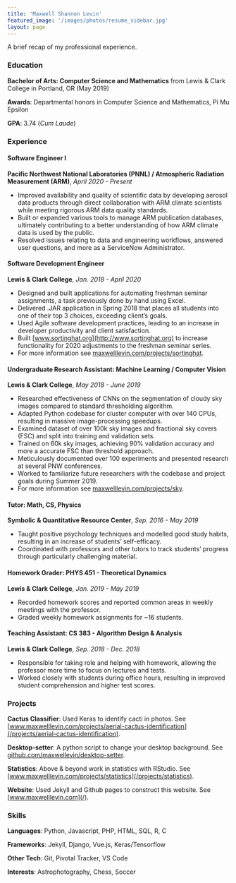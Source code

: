 ```yaml
---
title: 'Maxwell Shannon Levin'
featured_image: '/images/photos/resume_sidebar.jpg'
layout: page
---
```


A brief recap of my professional experience.



### Education

**Bachelor of Arts: Computer Science and Mathematics** from Lewis & Clark College in Portland, OR (May 2019)

**Awards**: Departmental honors in Computer Science and Mathematics, Pi Mu Epsilon

**GPA**: 3.74 (*Cum Laude*)


### Experience 

#### Software Engineer I
**Pacific Northwest National Laboratories (PNNL) / Atmospheric Radiation Measurement (ARM)**, *April 2020 - Present*
- Improved availability and quality of scientific data by developing aerosol data products through direct collaboration with ARM climate scientists while meeting rigorous ARM data quality standards.
- Built or expanded various tools to manage ARM publication databases, ultimately contributing to a better understanding of how ARM climate data is used by the public.
- Resolved issues relating to data and engineering workflows, answered user questions, and more as a ServiceNow Administrator.


#### Software Development Engineer                                                                                                                   
**Lewis & Clark College**, *Jan. 2018 - April 2020*
- Designed and built applications for automating freshman seminar assignments, a task previously done by hand using Excel.
- Delivered .JAR application in Spring 2018 that places all students into one of their top 3 choices, exceeding client’s goals.
- Used Agile software development practices, leading to an increase in developer productivity and client satisfaction.
- Built [www.sortinghat.org](http://www.sortinghat.org) to increase functionality for 2020 adjustments to the freshman seminar series.
- For more information see [maxwelllevin.com/projects/sortinghat](/projects/sortinghat).


#### Undergraduate Research Assistant: Machine Learning / Computer Vision
**Lewis & Clark College**, *May 2018 - June 2019*
- Researched effectiveness of CNNs on the segmentation of cloudy sky images compared to standard thresholding algorithm.
- Adapted Python codebase for cluster computer with over 140 CPUs, resulting in massive image-processing speedups.
- Examined dataset of over 100k sky images and fractional sky covers (FSC) and split into training and validation sets.
- Trained on 60k sky images, achieving 90% validation accuracy and more a accurate FSC than threshold approach.
- Meticulously documented over 100 experiments and presented research at several PNW conferences.
- Worked to familiarize future researchers with the codebase and project goals during Summer 2019.
- For more information see [maxwelllevin.com/projects/sky](/projects/sky).


#### Tutor: Math, CS, Physics
**Symbolic & Quantitative Resource Center**, *Sep. 2016 - May 2019*
- Taught positive psychology techniques and modelled good study habits, resulting in an increase of students’ self-efficacy.
- Coordinated with professors and other tutors to track students’ progress through particularly challenging material.


#### Homework Grader: PHYS 451 - Theoretical Dynamics
**Lewis & Clark College**, *Jan. 2019 - May 2019*
- Recorded homework scores and reported common areas in weekly meetings with the professor.
- Graded weekly homework assignments for ~16 students.


#### Teaching Assistant: CS 383 - Algorithm Design & Analysis
**Lewis & Clark College**, *Sep. 2018 - Dec. 2018*
- Responsible for taking role and helping with homework, allowing the professor more time to focus on lectures and tests.
- Worked closely with students during office hours, resulting in improved student comprehension and higher test scores.


### Projects

**Cactus Classifier**: Used Keras to identify cacti in photos. See [www.maxwelllevin.com/projects/aerial-cactus-identification](/projects/aerial-cactus-identification).

**Desktop-setter**: A python script to change your desktop background. See [github.com/maxwellevin/desktop-setter](https://github.com/maxwellevin/desktop-setter).

**Statistics**: Above & beyond work in statistics with RStudio. See [www.maxwelllevin.com/projects/statistics](/projects/statistics).

**Website**: Used Jekyll and Github pages to construct this website. See [www.maxwelllevin.com](/).


### Skills 

**Languages**: Python, Javascript, PHP, HTML, SQL, R, C

**Frameworks**: Jekyll, Django, Vue.js, Keras/Tensorflow

**Other Tech**: Git, Pivotal Tracker, VS Code

**Interests**: Astrophotography, Chess, Soccer